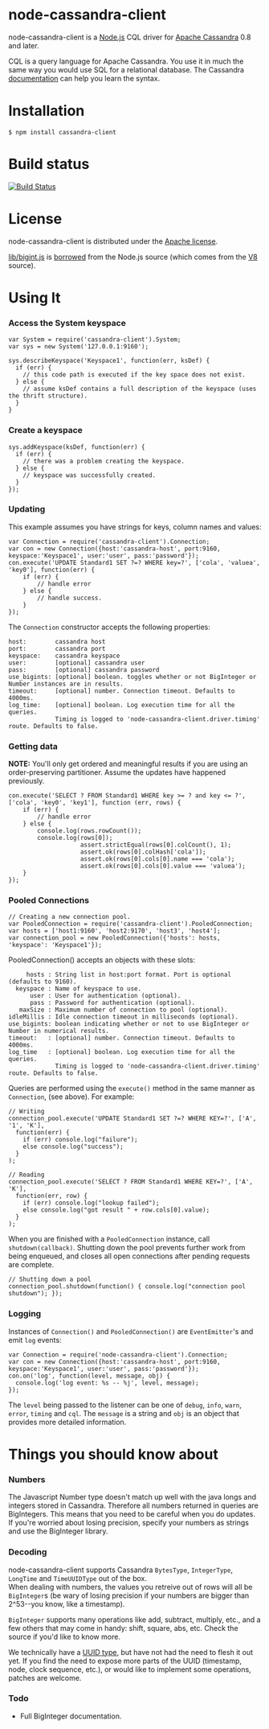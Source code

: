node-cassandra-client
====================

node-cassandra-client is a [Node.js](http://nodejs.org) CQL driver for [Apache Cassandra](http://cassandra.apache.org) 0.8 and later.

CQL is a query language for Apache Cassandra.  You use it in much the same way you would use SQL for a relational database.
The Cassandra [documentation](http://www.datastax.com/docs/1.0/references/cql/index) can help you learn the syntax.

Installation
====================

    $ npm install cassandra-client
    
Build status
====================

[![Build Status](https://secure.travis-ci.org/racker/node-cassandra-client.png)](http://travis-ci.org/racker/node-cassandra-client)

License
====================

node-cassandra-client is distributed under the [Apache license](http://www.apache.org/licenses/LICENSE-2.0.html).

[lib/bigint.js](https://github.com/racker/node-cassandra-client/blob/master/lib/bigint.js) is [borrowed](https://github.com/joyent/node/blob/master/deps/v8/benchmarks/crypto.js)
from the Node.js source (which comes from the [V8](http://code.google.com/p/v8/) source).


Using It
====================

### Access the System keyspace
    var System = require('cassandra-client').System;
    var sys = new System('127.0.0.1:9160');

    sys.describeKeyspace('Keyspace1', function(err, ksDef) {
      if (err) {
        // this code path is executed if the key space does not exist.
      } else {
        // assume ksDef contains a full description of the keyspace (uses the thrift structure).
      }
    }
    
### Create a keyspace
    sys.addKeyspace(ksDef, function(err) {
      if (err) {
        // there was a problem creating the keyspace.
      } else {
        // keyspace was successfully created.
      }
    });
    
### Updating
This example assumes you have strings for keys, column names and values:

    var Connection = require('cassandra-client').Connection;
    var con = new Connection({host:'cassandra-host', port:9160, keyspace:'Keyspace1', user:'user', pass:'password'});
    con.execute('UPDATE Standard1 SET ?=? WHERE key=?', ['cola', 'valuea', 'key0'], function(err) {
        if (err) {
            // handle error
        } else {
            // handle success.
        }
	});
	
The `Connection` constructor accepts the following properties:

    host:        cassandra host
    port:        cassandra port
    keyspace:    cassandra keyspace
    user:        [optional] cassandra user
    pass:        [optional] cassandra password
    use_bigints: [optional] boolean. toggles whether or not BigInteger or Number instances are in results.
    timeout:     [optional] number. Connection timeout. Defaults to 4000ms.
    log_time:    [optional] boolean. Log execution time for all the queries.
                 Timing is logged to 'node-cassandra-client.driver.timing' route. Defaults to false.

### Getting data
**NOTE:** You'll only get ordered and meaningful results if you are using an order-preserving partitioner.
Assume the updates have happened previously.

	con.execute('SELECT ? FROM Standard1 WHERE key >= ? and key <= ?', ['cola', 'key0', 'key1'], function (err, rows) {
		if (err) {
			// handle error
		} else {
			console.log(rows.rowCount());
			console.log(rows[0]);
                        assert.strictEqual(rows[0].colCount(), 1);
                        assert.ok(rows[0].colHash['cola']);
                        assert.ok(rows[0].cols[0].name === 'cola');
                        assert.ok(rows[0].cols[0].value === 'valuea');
		}
	});
	
### Pooled Connections
    // Creating a new connection pool.
    var PooledConnection = require('cassandra-client').PooledConnection;
    var hosts = ['host1:9160', 'host2:9170', 'host3', 'host4'];
    var connection_pool = new PooledConnection({'hosts': hosts, 'keyspace': 'Keyspace1'});

PooledConnection() accepts an objects with these slots:

         hosts : String list in host:port format. Port is optional (defaults to 9160).
      keyspace : Name of keyspace to use.
          user : User for authentication (optional).
          pass : Password for authentication (optional).
       maxSize : Maximum number of connection to pool (optional).
    idleMillis : Idle connection timeout in milliseconds (optional).
    use_bigints: boolean indicating whether or not to use BigInteger or Number in numerical results.
    timeout:   : [optional] number. Connection timeout. Defaults to 4000ms.
    log_time   : [optional] boolean. Log execution time for all the queries.
                 Timing is logged to 'node-cassandra-client.driver.timing' route. Defaults to false.

Queries are performed using the `execute()` method in the same manner as `Connection`,
(see above).  For example:

    // Writing
    connection_pool.execute('UPDATE Standard1 SET ?=? WHERE KEY=?', ['A', '1', 'K'],
      function(err) {
        if (err) console.log("failure");
        else console.log("success");
      }
    );
    
    // Reading
    connection_pool.execute('SELECT ? FROM Standard1 WHERE KEY=?', ['A', 'K'],
      function(err, row) {
        if (err) console.log("lookup failed");
        else console.log("got result " + row.cols[0].value);
      }
    );

When you are finished with a `PooledConnection` instance, call `shutdown(callback)`.
Shutting down the pool prevents further work from being enqueued, and closes all 
open connections after pending requests are complete.

    // Shutting down a pool
    connection_pool.shutdown(function() { console.log("connection pool shutdown"); });

### Logging
Instances of `Connection()` and `PooledConnection()` are `EventEmitter`'s and emit `log` events:

    var Connection = require('node-cassandra-client').Connection;
    var con = new Connection({host:'cassandra-host', port:9160, keyspace:'Keyspace1', user:'user', pass:'password'});
    con.on('log', function(level, message, obj) {
      console.log('log event: %s -- %j', level, message);
    });

The `level` being passed to the listener can be one of `debug`, `info`, `warn`, `error`, `timing` and `cql`. The `message` is a string and `obj` is an object that provides more detailed information.


Things you should know about
============================
### Numbers
The Javascript Number type doesn't match up well with the java longs and integers stored in Cassandra.
Therefore all numbers returned in queries are BigIntegers.  This means that you need to be careful when you
do updates.  If you're worried about losing precision, specify your numbers as strings and use the BigInteger library.

### Decoding
node-cassandra-client supports Cassandra `BytesType`, `IntegerType`, `LongTime` and `TimeUUIDType` out of the box.  
When dealing with numbers, the values you retreive out of rows will all be `BigInteger`s (be wary of losing precision
if your numbers are bigger than 2^53--you know, like a timestamp).

`BigInteger` supports many operations like add, subtract, multiply, etc., and a few others that may come in handy: shift, square, abs, etc.  Check the source if you'd like to know more.

We technically have a [UUID type](https://github.com/racker/node-cassandra-client/blob/master/lib/uuid.js), but have not had the need to flesh it out yet.  If you find the need to expose more parts of the UUID (timestamp, node, clock sequence, etc.), or would like to implement some operations, patches are welcome.

### Todo
* Full BigInteger documentation.

